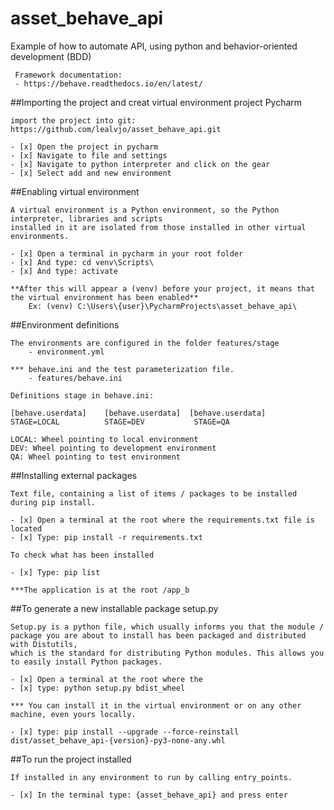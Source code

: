 # asset_behave_api
Example of how to automate API, using python and behavior-oriented development (BDD)
     
     Framework documentation:
     - https://behave.readthedocs.io/en/latest/

##Importing the project and creat virtual environment project Pycharm

    import the project into git: https://github.com/lealvjo/asset_behave_api.git
    
    - [x] Open the project in pycharm
    - [x] Navigate to file and settings
    - [x] Navigate to python interpreter and click on the gear
    - [x] Select add and new environment
    
##Enabling virtual environment
    
    A virtual environment is a Python environment, so the Python interpreter, libraries and scripts 
    installed in it are isolated from those installed in other virtual environments.
     
    - [x] Open a terminal in pycharm in your root folder
    - [x] And type: cd venv\Scripts\
    - [x] And type: activate
    
    **After this will appear a (venv) before your project, it means that the virtual environment has been enabled**
        Ex: (venv) C:\Users\{user}\PycharmProjects\asset_behave_api\

##Environment  definitions

    The environments are configured in the folder features/stage
        - environment.yml
    
    *** behave.ini and the test parameterization file.
        - features/behave.ini
    
    Definitions stage in behave.ini:
    
    [behave.userdata]    [behave.userdata]  [behave.userdata]
    STAGE=LOCAL          STAGE=DEV           STAGE=QA  
    
    LOCAL: Wheel pointing to local environment
    DEV: Wheel pointing to development environment
    QA: Wheel pointing to test environment
    
    
##Installing external packages

    Text file, containing a list of items / packages to be installed during pip install.

    - [x] Open a terminal at the root where the requirements.txt file is located
    - [x] Type: pip install -r requirements.txt
    
    To check what has been installed
    
    - [x] Type: pip list
    
    ***The application is at the root /app_b
    
    
##To generate a new installable package setup.py

    Setup.py is a python file, which usually informs you that the module / package you are about to install has been packaged and distributed with Distutils, 
    which is the standard for distributing Python modules. This allows you to easily install Python packages.
    
    - [x] Open a terminal at the root where the
    - [x] type: python setup.py bdist_wheel
    
    *** You can install it in the virtual environment or on any other machine, even yours locally.
    
    - [x] type: pip install --upgrade --force-reinstall dist/asset_behave_api-{version}-py3-none-any.whl
    

##To run the project installed

    If installed in any environment to run by calling entry_points.
    
    - [x] In the terminal type: {asset_behave_api} and press enter
    
    

